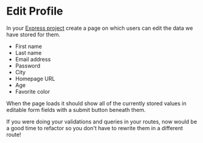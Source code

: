 # Edit Profile

In your <a href="../wk6_express">Express project</a> create a page on which users can edit the data we have stored for them.

* First name
* Last name
* Email address
* Password
* City
* Homepage URL
* Age
* Favorite color

When the page loads it should show all of the currently stored values in editable form fields with a submit button beneath them.

If you were doing your validations and queries in your routes, now would be a good time to refactor so you don't have to rewrite them in a different route!
